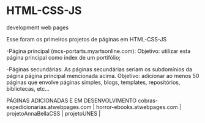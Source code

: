 # HTML-CSS-JS
development web pages


Esse foram os primeiros projetos de páginas em HTML-CSS-JS

-Página principal (mcs-portarts.myartsonline.com):
  Objetivo: utilizar esta página principal como index de um portifólio;

-Páginas secundárias:
  As páginas secundárias seriam os subdomínios da página página principal mencionada acima.
  Objetivo: adicionar ao menos 50 páginas que envolve páginas simples, blogs, templates, repositórios, bibliotecas, etc...

  PÁGINAS ADICIONADAS E EM DESENVOLVIMENTO
    cobras-expedicionarias.atwebpages.com | 
    horror-ebooks.atwebpages.com | 
    projetoAnnaBellaCSS | 
    projetoUNES | 
